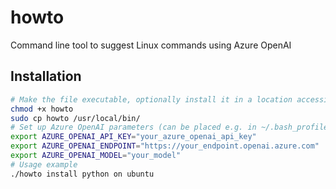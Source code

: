 # howto
Command line tool to suggest Linux commands using Azure OpenAI

## Installation
```bash
# Make the file executable, optionally install it in a location accessible by PATH
chmod +x howto
sudo cp howto /usr/local/bin/
# Set up Azure OpenAI parameters (can be placed e.g. in ~/.bash_profile)
export AZURE_OPENAI_API_KEY="your_azure_openai_api_key"
export AZURE_OPENAI_ENDPOINT="https://your_endpoint.openai.azure.com"
export AZURE_OPENAI_MODEL="your_model"
# Usage example
./howto install python on ubuntu
```
